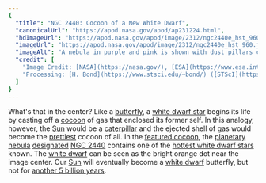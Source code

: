 ```yaml
---
{
  "title": "NGC 2440: Cocoon of a New White Dwarf",
  "canonicalUrl": "https://apod.nasa.gov/apod/ap231224.html",
  "hdImageUrl": "https://apod.nasa.gov/apod/image/2312/ngc2440e_hst_960.jpg",
  "imageUrl": "https://apod.nasa.gov/apod/image/2312/ngc2440e_hst_960.jpg",
  "imageAlt": "A nebula in purple and pink is shown with dust pillars curving around. In the center is a bright orange spot. Please see the explanation for more detailed information.",
  "credit": [
    "Image Credit: [NASA](https://nasa.gov/), [ESA](https://www.esa.int/), [Hubble](https://science.nasa.gov/mission/hubble/)",
    "Processing: [H. Bond](https://www.stsci.edu/~bond/) ([STScI](https://www.stsci.edu/)), [R. Ciardullo](https://ctoc.igc.psu.edu/faculty-profile-robin-ciardullo/) ([PSU](https://ctoc.igc.psu.edu/)), [Forrest Hamilton](https://annex.exploratorium.edu/origins/hubble/live/4-21.html) (STScI)"
  ]
}
---
```


What's that in the center? Like a [butterfly](https://youtu.be/lWOySU_hAz0), a [white dwarf star](https://imagine.gsfc.nasa.gov/science/objects/dwarfs2.html) begins its life by casting off a [cocoon](https://en.wikipedia.org/wiki/Pupa#Cocoon) of gas that enclosed its former self. In this analogy, however, the [Sun](https://apod.nasa.gov/apod/ap231211.html) would be a [caterpillar](https://www.woodlandtrust.org.uk/blog/2019/05/are-caterpillars-insects/) and the ejected shell of gas would become the [prettiest](https://s.wsj.net/public/resources/images/NY-CE236_DOG_DV_20130211182422.jpg) cocoon of all. In the [featured cocoon](https://esahubble.org/images/opo9935e/), the [planetary nebula](https://en.wikipedia.org/wiki/Planetary_nebula) [designated](https://apod.nasa.gov/apod/undefined) [NGC 2440](https://apod.nasa.gov/apod/ap070215.html) contains one of the [hottest white dwarf stars](https://apod.nasa.gov/apod/ap951130.html) known. The [white dwarf](https://apod.nasa.gov/apod/ap000910.html) can be seen as the bright orange dot near the image center. Our [Sun](https://science.nasa.gov/sun/) will eventually become a [white dwarf](https://en.wikipedia.org/wiki/White_dwarf) butterfly, but not for [another 5 billion years](https://www.esa.int/ESA_Multimedia/Images/2022/08/The_Sun_s_future).
